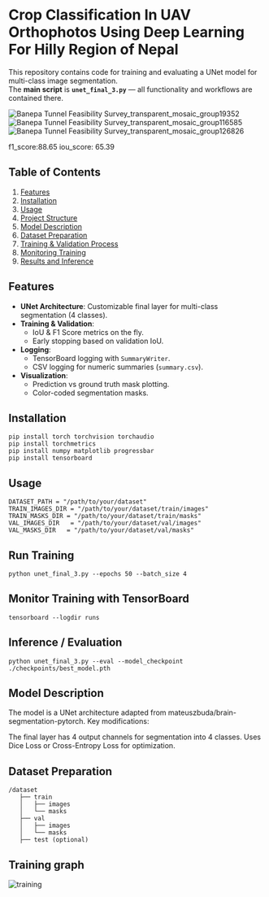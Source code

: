 # Crop Classification In UAV Orthophotos Using Deep Learning For Hilly Region of Nepal

This repository contains code for training and evaluating a UNet model for multi-class image segmentation.  
The **main script** is **`unet_final_3.py`** — all functionality and workflows are contained there.



![Banepa Tunnel Feasibility Survey_transparent_mosaic_group19352](https://github.com/user-attachments/assets/11b5dfdd-cd95-44ba-a1f0-b4e21c6bb507)
![Banepa Tunnel Feasibility Survey_transparent_mosaic_group116585](https://github.com/user-attachments/assets/4cf3143a-cf48-4fd8-82ff-3f62e9568555)
![Banepa Tunnel Feasibility Survey_transparent_mosaic_group126826](https://github.com/user-attachments/assets/f3e56800-6ce0-46e9-9eaa-d7dfa5b6238f)

f1_score:88.65 iou_score: 65.39

## Table of Contents
1. [Features](#features)
2. [Installation](#installation)
3. [Usage](#usage)
4. [Project Structure](#project-structure)
5. [Model Description](#model-description)
6. [Dataset Preparation](#dataset-preparation)
7. [Training & Validation Process](#training--validation-process)
8. [Monitoring Training](#monitoring-training)
9. [Results and Inference](#results-and-inference)


## Features
- **UNet Architecture**: Customizable final layer for multi-class segmentation (4 classes).
- **Training & Validation**:
  - IoU & F1 Score metrics on the fly.
  - Early stopping based on validation IoU.
- **Logging**:
  - TensorBoard logging with `SummaryWriter`.
  - CSV logging for numeric summaries (`summary.csv`).
- **Visualization**:
  - Prediction vs ground truth mask plotting.
  - Color-coded segmentation masks.

## Installation
```
pip install torch torchvision torchaudio
pip install torchmetrics
pip install numpy matplotlib progressbar
pip install tensorboard
```



## Usage
```
DATASET_PATH = "/path/to/your/dataset"
TRAIN_IMAGES_DIR = "/path/to/your/dataset/train/images"
TRAIN_MASKS_DIR = "/path/to/your/dataset/train/masks"
VAL_IMAGES_DIR   = "/path/to/your/dataset/val/images"
VAL_MASKS_DIR   = "/path/to/your/dataset/val/masks"
```
## Run Training
```
python unet_final_3.py --epochs 50 --batch_size 4
```
## Monitor Training with TensorBoard
```
tensorboard --logdir runs
```

## Inference / Evaluation
```
python unet_final_3.py --eval --model_checkpoint ./checkpoints/best_model.pth

```

## Model Description
The model is a UNet architecture adapted from mateuszbuda/brain-segmentation-pytorch.
Key modifications:

The final layer has 4 output channels for segmentation into 4 classes.
Uses Dice Loss or Cross-Entropy Loss for optimization.

## Dataset Preparation
```
/dataset
   ├── train
   │   ├── images
   │   └── masks
   ├── val
   │   ├── images
   │   └── masks
   ├── test (optional)
```
## Training graph
![training](https://github.com/user-attachments/assets/7111f75f-c8f9-468f-9492-f141c2ce7251)





